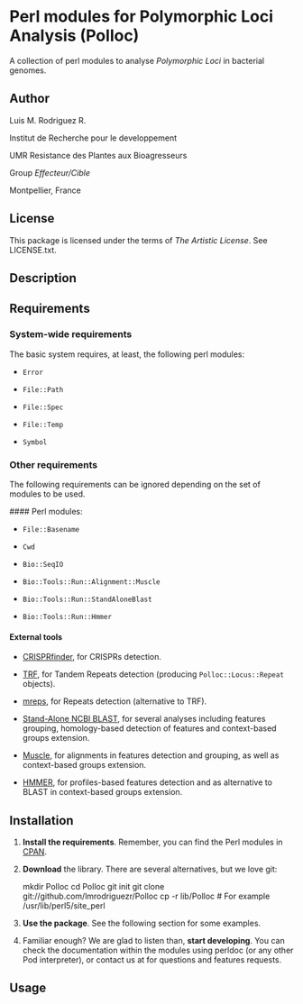 Perl modules for Polymorphic Loci Analysis (Polloc)
===================================================

A collection of perl modules to analyse *Polymorphic Loci*
in bacterial genomes.

Author
------

Luis M. Rodriguez R. <lmrodriguezr at gmail dot com>

Institut de Recherche pour le developpement

UMR Resistance des Plantes aux Bioagresseurs

Group *Effecteur/Cible*

Montpellier, France

License
-------

This package is licensed under the terms of *The Artistic
License*. See LICENSE.txt.

Description
-----------



Requirements
------------

### System-wide requirements

The basic system requires, at least, the following perl
modules:

* `Error`

* `File::Path`

* `File::Spec`

* `File::Temp`

* `Symbol`

### Other requirements

The following requirements can be ignored depending on the
set of modules to be used.

#### Perl modules:

*  `File::Basename`

* `Cwd`

* `Bio::SeqIO`

* `Bio::Tools::Run::Alignment::Muscle`

* `Bio::Tools::Run::StandAloneBlast`

* `Bio::Tools::Run::Hmmer`

#### External tools

* [CRISPRfinder](http://crispr.u-psud.fr/Server/), for
CRISPRs detection.

* [TRF](http://tandem.bu.edu/trf/trf.html), for Tandem
Repeats detection (producing `Polloc::Locus::Repeat`
objects).

* [mreps](http://bioinfo.lifl.fr/mreps/), for Repeats
detection (alternative to TRF).

* [Stand-Alone NCBI BLAST](http://blast.ncbi.nlm.nih.gov/),
for several analyses including features grouping,
homology-based detection of features and context-based
groups extension.

* [Muscle](http://www.drive5.com/muscle/), for alignments
in features detection and grouping, as well as context-based
groups extension.

* [HMMER](http://http://hmmer.janelia.org/), for
profiles-based features detection and as alternative to
BLAST in context-based groups extension.

Installation
------------

1.  **Install the requirements**.  Remember, you can
    find the Perl modules in [CPAN](cpan.org).

2.  **Download** the library.  There are several alternatives,
    but we love git:

	mkdir Polloc
	cd Polloc
	git init
	git clone git://github.com/lmrodriguezr/Polloc
	cp -r lib/Polloc <wherever-the-perl-libraries-are> # For example /usr/lib/perl5/site_perl

3.  **Use the package**.  See the following section for
    some examples.

4.  Familiar enough?  We are glad to listen than, **start developing**.
    You can check the documentation within the modules using perldoc
    (or any other Pod interpreter), or contact us at for questions and
    features requests.

Usage
-----


